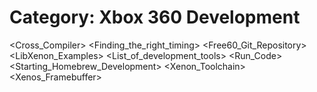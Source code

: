 # Category: Xbox 360 Development

<Cross_Compiler>
<Dumpana>
<Finding_the_right_timing>
<Free60_Git_Repository>
<LibHomebrew>
<LibXenon>
<LibXenon_Examples>
<List_of_development_tools>
<Run_Code>
<Starting_Homebrew_Development>
<UART>
<Xenon_Toolchain>
<Xenos_Framebuffer>